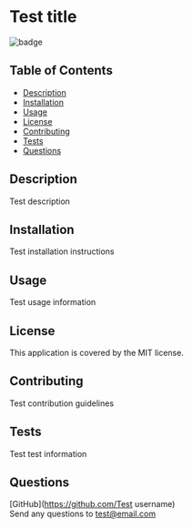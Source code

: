 # Test title

  ![badge](https://img.shields.io/badge/license-MIT-blue.svg)

  ## Table of Contents

  - [Description](#description)
  - [Installation](#installation)
  - [Usage](#usage)
  - [License](#license)
  - [Contributing](#contributing)
  - [Tests](#tests)
  - [Questions](#questions)
  ## Description

  Test description
  ## Installation

  Test installation instructions
  ## Usage

  Test usage information
  ## License
  This application is covered by the MIT license.
  ## Contributing

  Test contribution guidelines
  ## Tests

  Test test information
  ## Questions

  [GitHub](https://github.com/Test username) <br>
  Send any questions to test@email.com
